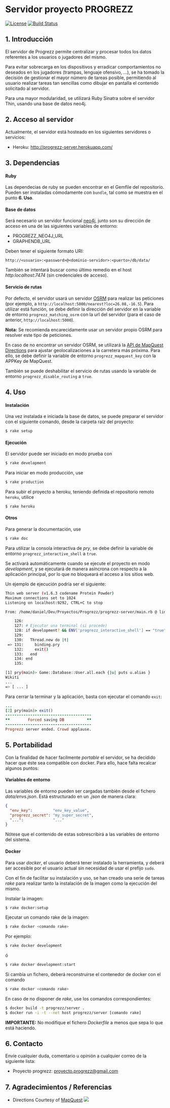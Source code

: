 # Servidor proyecto PROGREZZ #

[![License](https://img.shields.io/badge/license-MIT-blue.svg)](LICENSE.txt)  [![Build Status](https://travis-ci.org/teamprogrezz/progrezz-server.svg)](https://travis-ci.org/teamprogrezz/progrezz-server)

## 1. Introducción ##
El servidor de Progrezz permite centralizar y procesar todos los datos referentes a los usuarios o jugadores del mismo.

Para evitar sobrecarga en los dispositivos y erradicar comportamientos no deseados en los jugadores (trampas, lenguaje ofensivo, ...), se ha tomado la decisión de gestionar el mayor número de tareas posible, permitiendo al usuario realizar tareas tan sencillas como dibujar en pantalla el contenido solicitado al servidor.

Para una mayor modularidad, se utilizará Ruby Sinatra sobre el servidor Thin, usando una base de datos neo4j.

## 2. Acceso al servidor ##
Actualmente, el servidor está hosteado en los siguientes servidores o servicios:

- Heroku: http://progrezz-server.herokuapp.com/

## 3. Dependencias ##
#### Ruby  ####
Las dependecias de ruby se pueden encontrar en el Gemfile del repositorio. Pueden ser instaladas cómodamente con ```bundle```, tal como se muestra en el punto **6. Uso**.

#### Base de datos ####
Será necesario un servidor funcional [neo4j](http://neo4j.com), junto son su dirección de acceso en una de las siguientes variables de entorno:

- PROGREZZ_NEO4J_URL
- GRAPHENDB_URL

Deben tener el siguiente formato URI:

``` http://<usuario>:<password>@<dominio-servidor>:<puerto>/db/data/ ```

También se intentará buscar como último remedio en el host *http:localhost:7474* (sin credenciales de acceso).

#### Servicio de rutas ####
Por defecto, el servidor usará un servidor [OSRM](https://github.com/Project-OSRM/osrm-backend) para realizar las peticiones (por ejemplo, a ```http://localhost:5000/nearest?loc=26.08,-16.5```). Para utilizar está función, se debe definir la dirección del servidor en la variable de entorno ```progrezz_matching_osrm``` con la url del servidor (para el caso de anterior, ```http://localhost:5000```).

**Nota:** Se recomienda encarecidamente usar un servidor propio OSRM para resolver este tipo de peticiones.

En caso de no encontrar un servidor OSRM, se utilizará la [API de MapQuest Directions](http://developer.mapquest.com/web/products/dev-services/directions-ws) para ajustar geolocalizaciones a la carretera más próxima. Para ello, se debe definir la variable de entorno ```progrezz_mapquest_key``` con la APPKey de MapQuest.

También se puede deshabilitar el servicio de rutas usando la variable de entorno ```progrezz_disable_routing``` a ```true```.

## 4.  Uso ##
#### Instalación ####
Una vez instalada e iniciada la base de datos, se puede preparar el servidor con el siguiente comando, desde la carpeta raíz del proyecto:

```sh
$ rake setup
```

#### Ejecución ####

El servidor puede ser iniciado en modo prueba con

```sh
$ rake development
```

Para iniciar en modo producción, use
```sh
$ rake production
```

Para subir el proyecto a heroku, teniendo definida el repositorio remoto ```heroku```,  utilice

```sh
$ rake heroku
```

#### Otros ####

Para generar la documentación, use

```sh
$ rake doc
```

Para utilizar la consola interactiva de *pry*, se debe definir la variable de entorno ```progrezz_interactive_shell``` a ```true```.

Se activará automáticamente cuando se ejecute el proyecto en modo *development*, y se ejecutará de manera asíncrona con respecto a la aplicación principal, por lo que no bloqueará el acceso a los sitios web.

Un ejemplo de ejecución podría ser el siguiente:

```sh
Thin web server (v1.6.3 codename Protein Powder)
Maximum connections set to 1024
Listening on localhost:9292, CTRL+C to stop

From: /home/daniel/Dev/Proyectos/Progrezz/progrezz-server/main.rb @ line 131 :

    126: 
    127: # Ejecutar una terminal (si procede)
    128: if development? && ENV['progrezz_interactive_shell'] == "true"
    129: 
    130:   Thread.new do |t|
 => 131:     binding.pry
    132:     exit()
    133:   end
    134: end
    135: 

[1] pry(main)> Game::Database::User.all.each {|u| puts u.alias }
Wikiti
... 
=> [ ... ]
```

Para cerrar la terminar y la aplicación, basta con ejecutar el comando ```exit```:

```ruby
... 
[2] pry(main)> exit()
--------------------------------------
**        Forced saving DB          **
--------------------------------------
Progrezz server ended. Crowd applause.
```

## 5. Portabilidad ##
Con la finalidad de hacer facilmente *portable* el servidor, se ha decidido hacer que éste sea compatible con docker. Para ello, hace falta recalcar algunos puntos:

#### Variables de entorno ####
Las variables de entorno pueden ser cargadas también desde el fichero *data/envs.json*. Está estructurado en un *.json* de manera clara:

```json
{
  "env_key":         "env_key_value",
  "progrezz_secret": "my_super_secret",
  "...":             "..."
}
```

Nótese que el contenido de estas sobrescribirá a las variables de entorno del sistema.

#### Docker ####
Para usar *docker*, el usuario deberá tener instalado la herramienta, y deberá ser accesible por el usuario actual sin necesidad de usar el prefijo ```sudo```.

Con el fin de facilitar su instalación y uso, se han creado una serie de tareas *rake* para realizar tanto la instalación de la imagen como la ejecución del mismo.

Instalar la imagen:
```sh
$ rake docker:setup
```

Ejecutar un comando rake de la imagen:
```sh
$ rake docker <comando rake>
```

Por ejemplo:
```sh
$ rake docker development
```
ó

```sh
$ rake docker development:start
```


Si cambia un fichero, deberá reconstruirse el contenedor de docker con el comando

```sh
$ rake docker <comando rake>
```

En caso de no disponer de *rake*, use los comandos correspondientes:

```sh
$ docker build -t progrezz/server .
$ docker run -i -t --net host progrezz/server [comando rake]
```


**IMPORTANTE:** No modifique  el fichero *Dockerfile* a menos que sepa lo que está haciendo.

## 6. Contacto ##
Envíe cualquier duda, comentario u opinión a cualquier correo de la siguiente lista:

- Proyecto progrezz: [proyecto.progrezz@gmail.com](mailto:proyecto.progrezz@gmail.com)

## 7. Agradecimientos / Referencias ##
- <p>Directions Courtesy of <a href="http://www.mapquest.com/" target="_blank">MapQuest</a> <img src="http://developer.mapquest.com/content/osm/mq_logo.png"></p>
